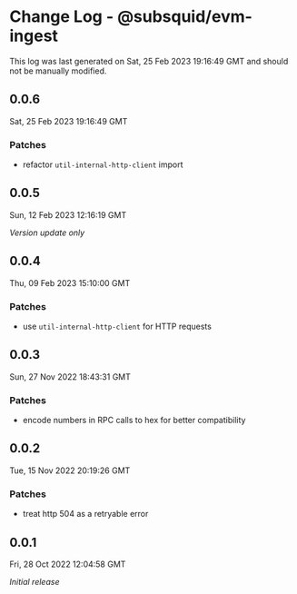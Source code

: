 # Change Log - @subsquid/evm-ingest

This log was last generated on Sat, 25 Feb 2023 19:16:49 GMT and should not be manually modified.

## 0.0.6
Sat, 25 Feb 2023 19:16:49 GMT

### Patches

- refactor `util-internal-http-client` import

## 0.0.5
Sun, 12 Feb 2023 12:16:19 GMT

_Version update only_

## 0.0.4
Thu, 09 Feb 2023 15:10:00 GMT

### Patches

- use `util-internal-http-client` for HTTP requests

## 0.0.3
Sun, 27 Nov 2022 18:43:31 GMT

### Patches

- encode numbers in RPC calls to hex for better compatibility

## 0.0.2
Tue, 15 Nov 2022 20:19:26 GMT

### Patches

- treat http 504 as a retryable error

## 0.0.1
Fri, 28 Oct 2022 12:04:58 GMT

_Initial release_

